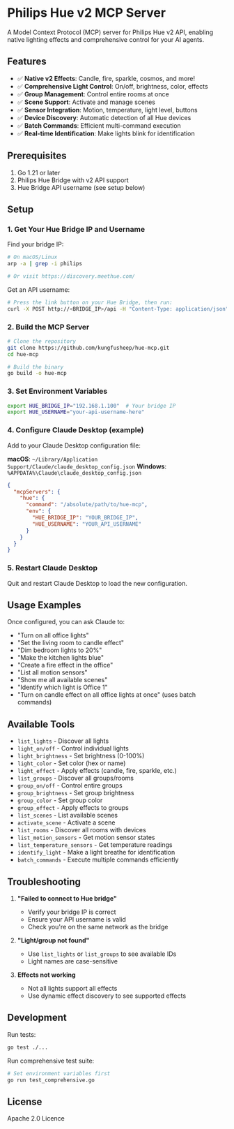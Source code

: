 # Philips Hue v2 MCP Server

A Model Context Protocol (MCP) server for Philips Hue v2 API, enabling native lighting effects and comprehensive control for your AI agents.

## Features

- ✅ **Native v2 Effects**: Candle, fire, sparkle, cosmos, and more!
- ✅ **Comprehensive Light Control**: On/off, brightness, color, effects
- ✅ **Group Management**: Control entire rooms at once
- ✅ **Scene Support**: Activate and manage scenes
- ✅ **Sensor Integration**: Motion, temperature, light level, buttons
- ✅ **Device Discovery**: Automatic detection of all Hue devices
- ✅ **Batch Commands**: Efficient multi-command execution
- ✅ **Real-time Identification**: Make lights blink for identification

## Prerequisites

1. Go 1.21 or later
2. Philips Hue Bridge with v2 API support
3. Hue Bridge API username (see setup below)

## Setup

### 1. Get Your Hue Bridge IP and Username

Find your bridge IP:
```bash
# On macOS/Linux
arp -a | grep -i philips

# Or visit https://discovery.meethue.com/
```

Get an API username:
```bash
# Press the link button on your Hue Bridge, then run:
curl -X POST http://<BRIDGE_IP>/api -H "Content-Type: application/json" -d '{"devicetype":"hue_mcp#claude"}'
```

### 2. Build the MCP Server

```bash
# Clone the repository
git clone https://github.com/kungfusheep/hue-mcp.git
cd hue-mcp

# Build the binary
go build -o hue-mcp
```

### 3. Set Environment Variables

```bash
export HUE_BRIDGE_IP="192.168.1.100"  # Your bridge IP
export HUE_USERNAME="your-api-username-here"
```

### 4. Configure Claude Desktop (example)

Add to your Claude Desktop configuration file:

**macOS**: `~/Library/Application Support/Claude/claude_desktop_config.json`
**Windows**: `%APPDATA%\Claude\claude_desktop_config.json`

```json
{
  "mcpServers": {
    "hue": {
      "command": "/absolute/path/to/hue-mcp",
      "env": {
        "HUE_BRIDGE_IP": "YOUR_BRIDGE_IP",
        "HUE_USERNAME": "YOUR_API_USERNAME"
      }
    }
  }
}
```

### 5. Restart Claude Desktop

Quit and restart Claude Desktop to load the new configuration.

## Usage Examples

Once configured, you can ask Claude to:

- "Turn on all office lights"
- "Set the living room to candle effect"
- "Dim bedroom lights to 20%"
- "Make the kitchen lights blue"
- "Create a fire effect in the office"
- "List all motion sensors"
- "Show me all available scenes"
- "Identify which light is Office 1"
- "Turn on candle effect on all office lights at once" (uses batch commands)

## Available Tools

- `list_lights` - Discover all lights
- `light_on/off` - Control individual lights
- `light_brightness` - Set brightness (0-100%)
- `light_color` - Set color (hex or name)
- `light_effect` - Apply effects (candle, fire, sparkle, etc.)
- `list_groups` - Discover all groups/rooms
- `group_on/off` - Control entire groups
- `group_brightness` - Set group brightness
- `group_color` - Set group color
- `group_effect` - Apply effects to groups
- `list_scenes` - List available scenes
- `activate_scene` - Activate a scene
- `list_rooms` - Discover all rooms with devices
- `list_motion_sensors` - Get motion sensor states
- `list_temperature_sensors` - Get temperature readings
- `identify_light` - Make a light breathe for identification
- `batch_commands` - Execute multiple commands efficiently

## Troubleshooting

1. **"Failed to connect to Hue bridge"**
   - Verify your bridge IP is correct
   - Ensure your API username is valid
   - Check you're on the same network as the bridge

2. **"Light/group not found"**
   - Use `list_lights` or `list_groups` to see available IDs
   - Light names are case-sensitive

3. **Effects not working**
   - Not all lights support all effects
   - Use dynamic effect discovery to see supported effects

## Development

Run tests:
```bash
go test ./...
```

Run comprehensive test suite:
```bash
# Set environment variables first
go run test_comprehensive.go
```

## License

Apache 2.0 Licence
